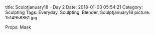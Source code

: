 title: Sculptjanuary18 - Day 2
Date: 2018-01-03 05:54:21
Category: Sculpting
Tags: Everyday, Sculpting, Blender, Sculptjanuary18
picture: 1514958861.jpg

Props: Mask
